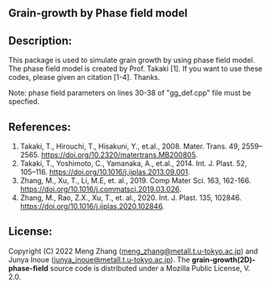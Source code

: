 ## Grain-growth by Phase field model

## Description:
This package is used to simulate grain growth by using phase field model.
The phase field model is created by Prof. Takaki [1]. If you want to use these codes, please given an citation [1-4]. Thanks.

Note: phase field parameters on lines 30-38 of "gg_def.cpp" file must be specfied. 

## References:
1) Takaki, T., Hirouchi, T., Hisakuni, Y., et.al., 2008. Mater. Trans. 49, 2559–2565. https://doi.org/10.2320/matertrans.MB200805.
2) Takaki, T., Yoshimoto, C., Yamanaka, A., et.al., 2014. Int. J. Plast. 52, 105–116. https://doi.org/10.1016/j.ijplas.2013.09.001.
3) Zhang, M., Xu, T., Li, M.E, et. al., 2019. Comp Mater Sci. 163, 162-166. https://doi.org/10.1016/j.commatsci.2019.03.026. 
4) Zhang, M., Rao, Z.X., Xu, T., et. al., 2020. Int. J. Plast. 135, 102846. https://doi.org/10.1016/j.ijplas.2020.102846.


## License:
Copyright (C) 2022 Meng Zhang (meng_zhang@metall.t.u-tokyo.ac.jp) and Junya Inoue (junya_inoue@metall.t.u-tokyo.ac.jp). 
The __grain-growth(2D)-phase-field__ source code is distributed under a Mozilla Public License, V. 2.0.
